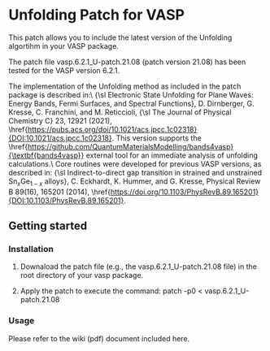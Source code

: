 # Unfolding Patch for VASP

This patch allows you to include the latest version of the Unfolding algortihm in your VASP package.

The patch file vasp.6.2.1_U-patch.21.08 (patch version 21.08) has been tested for the VASP version 6.2.1.

The implementation of the Unfolding method as included in the patch package is described in:\\
{\sl Electronic State Unfolding for Plane Waves: Energy Bands, Fermi Surfaces, and Spectral Functions}, D. Dirnberger, G. Kresse, C. Franchini, and M. Reticcioli, {\sl The Journal of Physical Chemistry C} 23, 12921 (2021), \href{https://pubs.acs.org/doi/10.1021/acs.jpcc.1c02318}{DOI:10.1021/acs.jpcc.1c02318}.
This version supports the \href{https://github.com/QuantumMaterialsModelling/bands4vasp}{\textbf{bands4vasp}} external tool for an immediate analysis of unfolding calculations.\\
Core routines were developed for previous VASP versions, as described in:
{\sl Indirect-to-direct gap transition in strained and unstrained Sn$_x$Ge$_{1-x}$ alloys}, C. Eckhardt, K. Hummer, and G. Kresse, Physical Review B 89(16), 165201 (2014), \href{https://doi.org/10.1103/PhysRevB.89.165201}{DOI:10.1103/PhysRevB.89.165201}.

## Getting started

### Installation

1) Downaload the patch file (e.g., the vasp.6.2.1_U-patch.21.08 file) in the root directory of your vasp package.

2) Apply the patch to execute the command:
patch -p0 < vasp.6.2.1_U-patch.21.08
        
### Usage

Please refer to the wiki (pdf) document included here.
